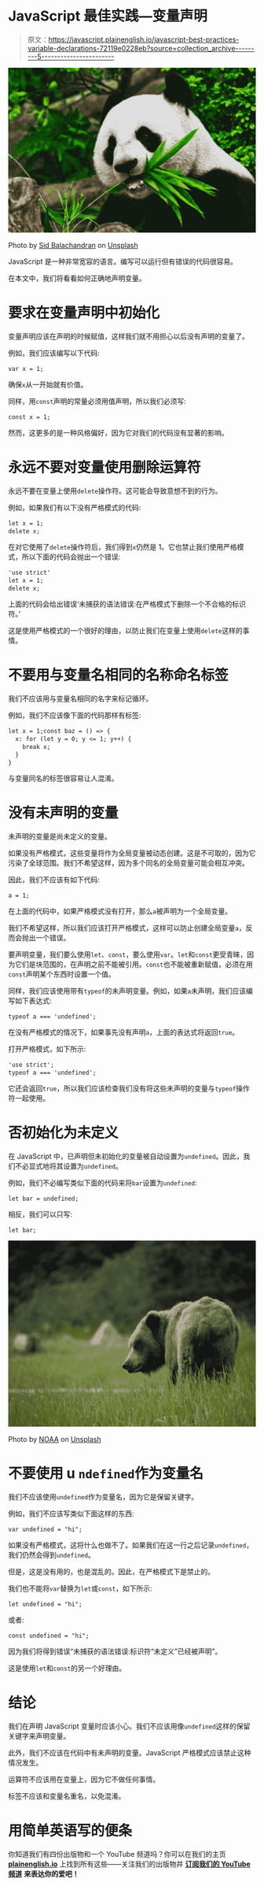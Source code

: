 # JavaScript 最佳实践—变量声明

> 原文：<https://javascript.plainenglish.io/javascript-best-practices-variable-declarations-72119e0228eb?source=collection_archive---------5----------------------->

![](img/4305a5a5244fa4443341d2ad107e04f8.png)

Photo by [Sid Balachandran](https://unsplash.com/@itookthose?utm_source=medium&utm_medium=referral) on [Unsplash](https://unsplash.com?utm_source=medium&utm_medium=referral)

JavaScript 是一种非常宽容的语言。编写可以运行但有错误的代码很容易。

在本文中，我们将看看如何正确地声明变量。

# 要求在变量声明中初始化

变量声明应该在声明的时候赋值，这样我们就不用担心以后没有声明的变量了。

例如，我们应该编写以下代码:

```
var x = 1;
```

确保`x`从一开始就有价值。

同样，用`const`声明的常量必须用值声明，所以我们必须写:

```
const x = 1;
```

然而，这更多的是一种风格偏好，因为它对我们的代码没有显著的影响。

# 永远不要对变量使用删除运算符

永远不要在变量上使用`delete`操作符。这可能会导致意想不到的行为。

例如，如果我们有以下没有严格模式的代码:

```
let x = 1;
delete x;
```

在对它使用了`delete`操作符后，我们得到`x`仍然是 1。它也禁止我们使用严格模式，所以下面的代码会抛出一个错误:

```
'use strict'
let x = 1;
delete x;
```

上面的代码会给出错误‘未捕获的语法错误:在严格模式下删除一个不合格的标识符。’

这是使用严格模式的一个很好的理由，以防止我们在变量上使用`delete`这样的事情。

# 不要用与变量名相同的名称命名标签

我们不应该用与变量名相同的名字来标记循环。

例如，我们不应该像下面的代码那样有标签:

```
let x = 1;const baz = () => {
  x: for (let y = 0; y <= 1; y++) {
    break x;
  }
}
```

与变量同名的标签很容易让人混淆。

# 没有未声明的变量

未声明的变量是尚未定义的变量。

如果没有严格模式，这些变量将作为全局变量被动态创建。这是不可取的，因为它污染了全球范围。我们不希望这样，因为多个同名的全局变量可能会相互冲突。

因此，我们不应该有如下代码:

```
a = 1;
```

在上面的代码中，如果严格模式没有打开，那么`a`被声明为一个全局变量。

我们不希望这样，所以我们应该打开严格模式，这样可以防止创建全局变量`a`，反而会抛出一个错误。

要声明变量，我们要么使用`let`、`const`，要么使用`var`。`let`和`const`更受青睐，因为它们是块范围的，在声明之前不能被引用。`const`也不能被重新赋值，必须在用`const`声明某个东西时设置一个值。

同样，我们应该使用带有`typeof`的未声明变量。例如，如果`a`未声明，我们应该编写如下表达式:

```
typeof a === 'undefined';
```

在没有严格模式的情况下，如果事先没有声明`a`，上面的表达式将返回`true`。

打开严格模式，如下所示:

```
'use strict';
typeof a === 'undefined';
```

它还会返回`true`，所以我们应该检查我们没有将这些未声明的变量与`typeof`操作符一起使用。

# 否初始化为未定义

在 JavaScript 中，已声明但未初始化的变量被自动设置为`undefined`。因此，我们不必显式地将其设置为`undefined`。

例如，我们不必编写类似下面的代码来将`bar`设置为`undefined`:

```
let bar = undefined;
```

相反，我们可以只写:

```
let bar;
```

![](img/4b573cdf882d319d2e4098cdbc7c5201.png)

Photo by [NOAA](https://unsplash.com/@noaa?utm_source=medium&utm_medium=referral) on [Unsplash](https://unsplash.com?utm_source=medium&utm_medium=referral)

# 不要使用 u `ndefined`作为变量名

我们不应该使用`undefined`作为变量名，因为它是保留关键字。

例如，我们不应该写类似下面这样的东西:

```
var undefined = "hi";
```

如果没有严格模式，这将什么也做不了。如果我们在这一行之后记录`undefined`，我们仍然会得到`undefined`。

但是，这是没有用的，也是混乱的。因此，在严格模式下是禁止的。

我们也不能将`var`替换为`let`或`const`，如下所示:

```
let undefined = "hi";
```

或者:

```
const undefined = "hi";
```

因为我们将得到错误“未捕获的语法错误:标识符“未定义”已经被声明”。

这是使用`let`和`const`的另一个好理由。

# 结论

我们在声明 JavaScript 变量时应该小心。我们不应该用像`undefined`这样的保留关键字来声明变量。

此外，我们不应该在代码中有未声明的变量。JavaScript 严格模式应该禁止这种情况发生。

运算符不应该用在变量上，因为它不做任何事情。

标签不应该和变量名重名，以免混淆。

# **用简单英语写的便条**

你知道我们有四份出版物和一个 YouTube 频道吗？你可以在我们的主页 [**plainenglish.io**](https://plainenglish.io/) 上找到所有这些——关注我们的出版物并 [**订阅我们的 YouTube 频道**](https://www.youtube.com/channel/UCtipWUghju290NWcn8jhyAw) **来表达你的爱吧！**